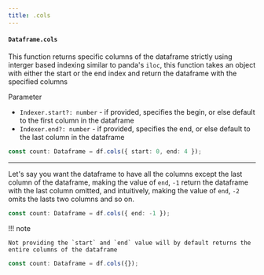 ```yaml
---
title: .cols
---
```


#### `Dataframe.cols`
This function returns specific columns of the dataframe strictly using interger based indexing similar to panda's `iloc`, this function takes an object with either the start or the end index and return the dataframe with the specified columns

Parameter 

- `Indexer.start?: number` - if provided, specifies the begin, or else default to the first column in the dataframe
- `Indexer.end?: number` - if provided, specifies the end, or else default to the last column in the dataframe

```typescript
const count: Dataframe = df.cols({ start: 0, end: 4 });
```

---

Let's say you want the dataframe to have all the columns except the last column of the dataframe, making the value of `end`, `-1` return the dataframe with the last column omitted, and intuitively, making the value of `end`, `-2` omits the lasts two columns and so on.

```typescript
const count: Dataframe = df.cols({ end: -1 });
```

!!! note

    Not providing the `start` and `end` value will by default returns the entire columns of the dataframe

```typescript
const count: Dataframe = df.cols({});
```